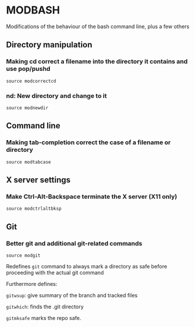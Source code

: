 # MODBASH

Modifications of the behaviour of the bash command line, plus a few others

## Directory manipulation

### Making cd correct a filename into the directory it contains and use pop/pushd
`source modcorrectcd`

### nd: New directory and change to it
`source modnewdir`

## Command line

### Making tab-completion correct the case of a filename or directory
`source modtabcase`

## X server settings

### Make Ctrl-Alt-Backspace terminate the X server (X11 only)
`source modctrlaltbksp`

## Git

### Better git and additional git-related commands

`source modgit`

Redefines `git` command to always mark a directory as safe before
proceeding with the actual git command

Furthermore defines:

`gitwsup`: give summary of the branch and tracked files

`gitwhich`: finds the .git directory

`gitmksafe` marks the repo safe.

